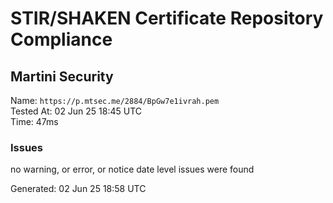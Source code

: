 # STIR/SHAKEN Certificate Repository Compliance

## Martini Security

Name: `https://p.mtsec.me/2884/BpGw7e1ivrah.pem`\
Tested At: 02 Jun 25 18:45 UTC\
Time: 47ms

### Issues

no warning, or error, or notice date level issues were found

Generated: 02 Jun 25 18:58 UTC